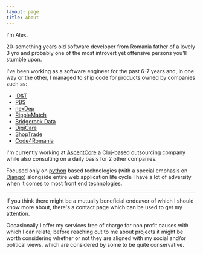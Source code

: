 ```yaml
---
layout: page
title: About
---
```


I'm Alex.

20-something years old software developer from Romania father of a lovely 3 yro and probably one of the most introvert yet offensive persons you'll stumble upon.

I've been working as a software engineer for the past 6-7 years and, in one way or the other, I managed to ship code for products owned by companies such as:

* <a href="https://www.id-t.com/">ID&T</a>
* <a href="https://www.pbs.org/">PBS</a>
* <a href="https://nexdep.com/">nexDep</a>
* <a href="https://ripplematch.com/">RippleMatch</a>
* <a href="https://bridgerockdata.com/">Bridgerock Data</a>
* <a href="http://digicare.no/">DigiCare</a>
* <a href="http://shoptrade.co/">ShopTrade</a>
* <a href="https://code4.ro/en/">Code4Romania</a>

I'm currently working at <a href="https://www.ascentcore.com/">AscentCore</a> a Cluj-based outsourcing company while also consulting on a daily basis for 2 other companies.

Focused only on <a href="https://www.python.org/">python</a> based technologies (with a special emphasis on <a href="https://www.djangoproject.com/">Django</a>) alongside entire web application life cycle I have a lot of adversity when it comes to most front end technologies.

***

If you think there might be a mutually beneficial endeavor of which I should know more about, there's a contact page which can be used to get my attention.

Occasionally I offer my services free of charge for non profit causes with which I can relate; before reaching out to me about projects it might be worth considering whether or not they are aligned with my social and/or political views, which are considered by some to be quite conservative.

